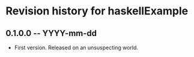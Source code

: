 # Revision history for haskellExample

## 0.1.0.0 -- YYYY-mm-dd

* First version. Released on an unsuspecting world.
